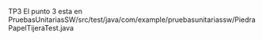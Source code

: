 TP3
El punto 3 esta en PruebasUnitariasSW/src/test/java/com/example/pruebasunitariassw/PiedraPapelTijeraTest.java
